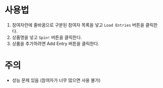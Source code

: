 # 사용법

1. 참여자란에 줄바꿈으로 구분된 참여자 목록을 넣고 `Load Entries` 버튼을 클릭한다.
2. 상품명을 넣고 `Spin!` 버튼을 클릭한다.
3. 상품을 추가하려면 Add Entry 버튼을 클릭한다.

# 주의

- 성능 문제 있음 (참여자가 너무 많으면 사용 불가)
